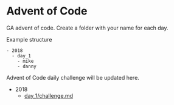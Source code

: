 # Advent of Code

GA advent of code.  Create a folder with your name for each day.

Example structure
```
- 2018
  - day_1
    - mike
    - danny
```

Advent of Code daily challenge will be updated here.

- 2018
  - [day_1/challenge.md](2018/day_1/challenge.md)
